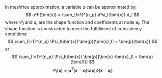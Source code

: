 In meshfree approximation, a variable $u$ can be approximated by:
$$
u^h(\bm{x}) = \sum_{I=1}^{n_p} \Psi_I(\bm{x}) d_I
$$
where $\Psi_I$ and $d_I$ are the shape function and coefficients at node $\bm{x}_I$. The shape function is constructed to meet the fulfillment of consistency conditions:
$$
\sum_{I=1}^{n_p} \Psi_I(\bm{x}) \bm{p}(\bm{x}_I) = \bm{p}(\bm{x})
$$
or
$$
\sum_{I=1}^{n_p} \Psi_I(\bm{x}) \bm{p}(\bm{x}-\bm{x}_I) = \bm{p}(\bm{0})
$$
$$
\Psi_I(\bm{x}) = \bm{p}^T(\bm{x} - \bm{x}_{I}) \bm{c}(\bm{x}) \phi(\bm{x} - \bm{x}_{I})
$$
